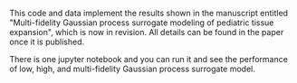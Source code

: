 This code and data implement the results shown in the manuscript entitled "Multi-fidelity Gaussian process surrogate modeling of pediatric tissue expansion", which is now in revision.
All details can be found in the paper once it is published.

There is one jupyter notebook and you can run it and see the performance of low, high, and multi-fidelity Gaussian process surrogate model.
